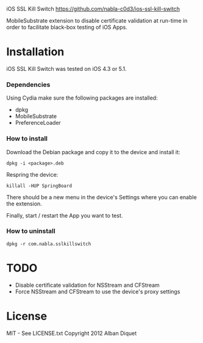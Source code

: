 iOS SSL Kill Switch
https://github.com/nabla-c0d3/ios-ssl-kill-switch

MobileSubstrate extension to disable certificate validation at run-time in order 
to facilitate black-box testing of iOS Apps. 


Installation
============

iOS SSL Kill Switch was tested on iOS 4.3 or 5.1.

### Dependencies
Using Cydia make sure the following packages are installed:
- dpkg
- MobileSubstrate
- PreferenceLoader

### How to install

Download the Debian package and copy it to the device and install it:  

    dpkg -i <package>.deb

Respring the device:

    killall -HUP SpringBoard

There should be a new menu in the device's Settings where you can enable the extension.

Finally, start / restart the App you want to test.

### How to uninstall

    dpkg -r com.nabla.sslkillswitch


TODO
====

- Disable certificate validation for NSStream and CFStream
- Force NSStream and CFStream to use the device's proxy settings


License
=======

MIT - See LICENSE.txt
Copyright 2012 Alban Diquet